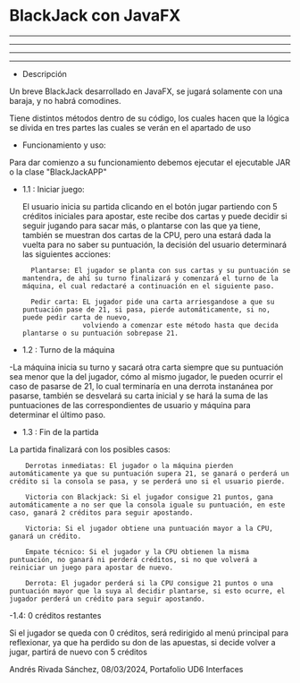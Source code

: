# BlackJack con JavaFX

- - - - - - - - - - - - - - - - - - - - - - - - - - - - -
- - - - - - - - - - - - - - - - - - - - - - - - - - - - -
- - - - - - - - - - - - - - - - - - - - - - - - - - - - -
- - - - - - - - - - - - - - - - - - - - - - - - - - - - -

- Descripción
  
Un breve BlackJack desarrollado en JavaFX, se jugará solamente con una baraja, y no habrá comodines.

Tiene  distintos métodos dentro de su código, los cuales hacen que la lógica se divida en tres partes las cuales se verán en el apartado de uso

- Funcionamiento y uso:

Para dar comienzo a su funcionamiento debemos ejecutar el ejecutable JAR o la clase "BlackJackAPP"

- 1.1 : Iniciar juego:
  
  El usuario inicia su partida clicando en el botón jugar partiendo con 5 créditos iniciales para apostar, este recibe dos cartas y puede decidir si seguir jugando
  para sacar más, o plantarse con las que ya tiene, también se muestran dos cartas de la CPU, pero una estará dada la vuelta para no saber su puntuación, la decisión
  del usuario determinará las siguientes acciones:

        Plantarse: El jugador se planta con sus cartas y su puntuación se mantendra, de ahí su turno finalizará y comenzará el turno de la máquina, el cual redactaré a continuación en el siguiente paso.

        Pedir carta: EL jugador pide una carta arriesgandose a que su puntuación pase de 21, si pasa, pierde automáticamente, si no, puede pedir carta de nuevo,
                     volviendo a comenzar este método hasta que decida plantarse o su puntuación sobrepase 21.
  
- 1.2 : Turno de la máquina

-La máquina inicia su turno y sacará otra carta siempre que su puntuación sea menor que la del jugador, cómo al mismo jugador, le pueden ocurrir el caso de pasarse de 21, 
 lo cual terminaría en una derrota instanánea por pasarse, también se desvelará su carta inicial y se hará la suma de las puntuaciones de las correspondientes 
 de usuario y máquina para determinar el último paso.

- 1.3 : Fin de la partida

La partida finalizará con los posibles casos:

        Derrotas inmediatas: El jugador o la máquina pierden automáticamente ya que su puntuación supera 21, se ganará o perderá un crédito si la consola se pasa, y se perderá uno si el usuario pierde.

        Victoria con Blackjack: Si el jugador consigue 21 puntos, gana automáticamente a no ser que la consola iguale su puntuación, en este caso, ganará 2 créditos para seguir apostando.

        Victoria: Si el jugador obtiene una puntuación mayor a la CPU, ganará un crédito.

        Empate técnico: Si el jugador y la CPU obtienen la misma puntuación, no ganará ni perderá créditos, si no que volverá a reiniciar un juego para apostar de nuevo.

        Derrota: El jugador perderá si la CPU consigue 21 puntos o una puntuación mayor que la suya al decidir plantarse, si esto ocurre, el jugador perderá un crédito para seguir apostando.

-1.4: 0 créditos restantes

Si el jugador se queda con 0 créditos, será redirigido al menú principal para reflexionar, ya que ha perdido su don de las apuestas, si decide volver a jugar,
partirá de nuevo con 5 créditos

Andrés Rivada Sánchez, 08/03/2024, Portafolio UD6 Interfaces
      
 
